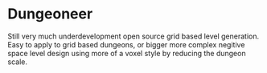 # Dungeoneer

Still very much underdevelopment open source grid based level generation. Easy to apply to grid based dungeons, or bigger more complex negitive space level design using more of a voxel style by reducing the dungeon scale.
